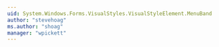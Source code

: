 ```yaml
---
uid: System.Windows.Forms.VisualStyles.VisualStyleElement.MenuBand
author: "stevehoag"
ms.author: "shoag"
manager: "wpickett"
---
```

